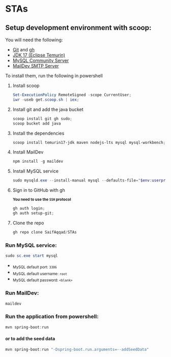 # STAs

## Setup development environment with scoop:
You will need the following:
* [Git](https://git-scm.com/) and [gh](https://cli.github.com/)
* [JDK 17  (Eclipse Temurin)](https://adoptium.net/)
* [MySQL Community Server](https://dev.mysql.com/downloads/mysql/)
* [MailDev SMTP Server](https://github.com/maildev/maildev)

To install them, run the following in powershell

1. Install scoop
    ```Powershell
    Set-ExecutionPolicy RemoteSigned -scope CurrentUser;
    iwr -useb get.scoop.sh | iex;
    ```

2. Install git and add the java bucket
    ```powershell
    scoop install git gh sudo;
    scoop bucket add java
    ```

3. Install the dependencies
    ```powershell
    scoop install temurin17-jdk maven nodejs-lts mysql mysql-workbench;
    ```

4. Install MailDev
    ```powershell
    npm install -g maildev
    ```

5. Install MySQL service
    ```powershell
    sudo mysqld.exe --install-manual mysql --defaults-file="$env:userprofile\scoop\apps\mysql\current\my.ini"
    ```

7. Sign in to GitHub with gh

    <sub><b>You need to use the `SSH` protocol</b></sub>
    ```powershell
    gh auth login;
    gh auth setup-git;
    ```

6. Clone the repo
    ```powershell
    gh repo clone SaifAqqad/STAs
    ```

### Run MySQL service:
```powershell
sudo sc.exe start mysql
```

* <sub>MySQL default port: `3306`</sub>
* <sub>MySQL default username: `root`</sub>
* <sub>MySQL default password: `<blank>`</sub>

### Run MailDev:
```powershell
maildev
```

### Run the application from powershell:
```powershell
mvn spring-boot:run
```
#### or to add the seed data
```powershell
mvn spring-boot:run "-Dspring-boot.run.arguments=--addSeedData"
```
